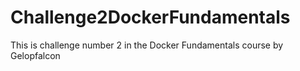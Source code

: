 # Challenge2DockerFundamentals
This is challenge number 2 in the Docker Fundamentals course by Gelopfalcon
